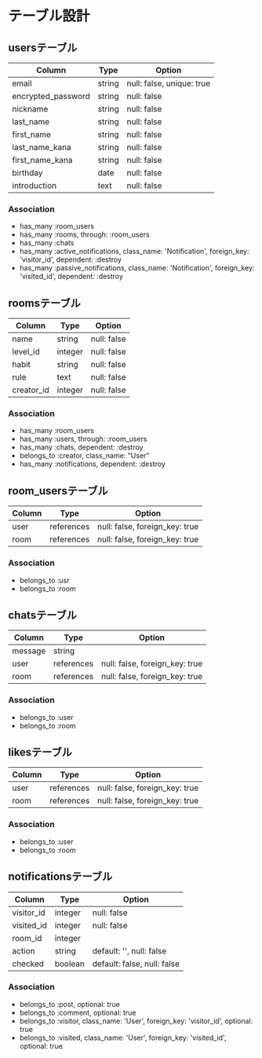 # テーブル設計

## usersテーブル

| Column                 | Type   | Option                     |
| ---------------------- | ------ | -------------------------- |
| email                  | string | null: false, unique: true  |
| encrypted_password     | string | null: false                |
| nickname               | string | null: false                |
| last_name              | string | null: false                |
| first_name             | string | null: false                |
| last_name_kana         | string | null: false                |
| first_name_kana        | string | null: false                |
| birthday               | date   | null: false                |
| introduction           | text   | null: false                |

### Association
- has_many :room_users
- has_many :rooms, through: :room_users
- has_many :chats
- has_many :active_notifications, class_name: 'Notification', foreign_key: 'visitor_id', dependent: :destroy
- has_many :passive_notifications, class_name: 'Notification', foreign_key: 'visited_id', dependent: :destroy


## roomsテーブル

| Column     | Type    | Option       |
| ---------- | ------- | ------------ |
| name       | string  | null: false  |
| level_id   | integer | null: false  |
| habit      | string  | null: false  |
| rule       | text    | null: false  |
| creator_id | integer | null: false  |

### Association
- has_many :room_users
- has_many :users, through: :room_users
- has_many :chats, dependent: :destroy
- belongs_to :creator, class_name: "User"
- has_many :notifications, dependent: :destroy


## room_usersテーブル

| Column   | Type       | Option                         |
| -------- | ---------- | ------------------------------ |
| user     | references | null: false, foreign_key: true |
| room     | references | null: false, foreign_key: true |

### Association
- belongs_to :usr
- belongs_to :room


## chatsテーブル

| Column   | Type       | Option                          |
| -------- | ---------- | ------------------------------- |
| message  | string     |                                 |
| user     | references | null: false, foreign_key: true  |
| room     | references | null: false, foreign_key: true  |

### Association
- belongs_to :user
- belongs_to :room

## likesテーブル

| Column   | Type       | Option                          |
| -------- | ---------- | ------------------------------- |
| user     | references | null: false, foreign_key: true  |
| room     | references | null: false, foreign_key: true  |

### Association
- belongs_to :user
- belongs_to :room


## notificationsテーブル

| Column       | Type    | Option                      |
| ------------ | ------- | --------------------------- |
| visitor_id   | integer | null: false                 |
| visited_id   | integer | null: false                 |
| room_id      | integer |                             |
| action       | string  | default: '', null: false    |
| checked      | boolean | default: false, null: false |

### Association
- belongs_to :post, optional: true
- belongs_to :comment, optional: true
- belongs_to :visitor, class_name: 'User', foreign_key: 'visitor_id', optional: true
- belongs_to :visited, class_name: 'User', foreign_key: 'visited_id', optional: true
